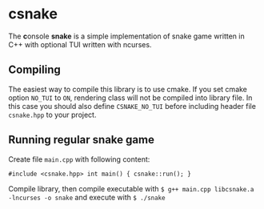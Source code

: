 # csnake

The **c**onsole **snake** is a simple implementation of snake game written in C++ with optional TUI written with ncurses.

## Compiling

The easiest way to compile this library is to use cmake. If you set cmake option `NO_TUI` to `ON`, rendering class will not be compiled into library file. In this case you should also define `CSNAKE_NO_TUI` before including header file `csnake.hpp` to your project.

## Running regular snake game

Create file `main.cpp` with following content:

`
#include <csnake.hpp>
int main() {
	csnake::run();
}
`

Compile library, then compile executable with `$ g++ main.cpp libcsnake.a -lncurses -o snake` and execute with `$ ./snake`